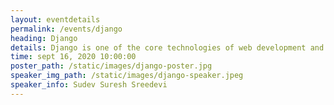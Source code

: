 ```yaml
---
layout: eventdetails
permalink: /events/django
heading: Django
details: Django is one of the core technologies of web development and can be used to develop back-end web application using python. Its main goals are simplicity, flexibility. reliability, and scalability.
time: sept 16, 2020 10:00:00
poster_path: /static/images/django-poster.jpg
speaker_img_path: /static/images/django-speaker.jpeg
speaker_info: Sudev Suresh Sreedevi
---
```

